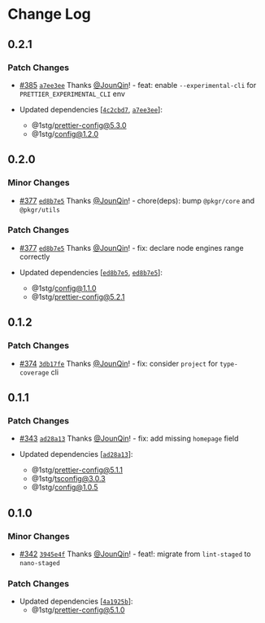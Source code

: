 # Change Log

## 0.2.1

### Patch Changes

- [#385](https://github.com/1stG/configs/pull/385) [`a7ee3ee`](https://github.com/1stG/configs/commit/a7ee3ee619abbd070a2c9f5e29346af6fab1b3a8) Thanks [@JounQin](https://github.com/JounQin)! - feat: enable `--experimental-cli` for `PRETTIER_EXPERIMENTAL_CLI` env

- Updated dependencies [[`4c2cbd7`](https://github.com/1stG/configs/commit/4c2cbd7ee4b5ef548d6ad9a265a1c42c68300e09), [`a7ee3ee`](https://github.com/1stG/configs/commit/a7ee3ee619abbd070a2c9f5e29346af6fab1b3a8)]:
  - @1stg/prettier-config@5.3.0
  - @1stg/config@1.2.0

## 0.2.0

### Minor Changes

- [#377](https://github.com/1stG/configs/pull/377) [`ed8b7e5`](https://github.com/1stG/configs/commit/ed8b7e56fedf3c99b99b64631d675f67a7265825) Thanks [@JounQin](https://github.com/JounQin)! - chore(deps): bump `@pkgr/core` and `@pkgr/utils`

### Patch Changes

- [#377](https://github.com/1stG/configs/pull/377) [`ed8b7e5`](https://github.com/1stG/configs/commit/ed8b7e56fedf3c99b99b64631d675f67a7265825) Thanks [@JounQin](https://github.com/JounQin)! - fix: declare node engines range correctly

- Updated dependencies [[`ed8b7e5`](https://github.com/1stG/configs/commit/ed8b7e56fedf3c99b99b64631d675f67a7265825), [`ed8b7e5`](https://github.com/1stG/configs/commit/ed8b7e56fedf3c99b99b64631d675f67a7265825)]:
  - @1stg/config@1.1.0
  - @1stg/prettier-config@5.2.1

## 0.1.2

### Patch Changes

- [#374](https://github.com/1stG/configs/pull/374) [`3db17fe`](https://github.com/1stG/configs/commit/3db17fe093c269b81f499f6268a3374b9f95599b) Thanks [@JounQin](https://github.com/JounQin)! - fix: consider `project` for `type-coverage` cli

## 0.1.1

### Patch Changes

- [#343](https://github.com/1stG/configs/pull/343) [`ad28a13`](https://github.com/1stG/configs/commit/ad28a1398b427b4e5253ab65b1136a3b5d997f7e) Thanks [@JounQin](https://github.com/JounQin)! - fix: add missing `homepage` field

- Updated dependencies [[`ad28a13`](https://github.com/1stG/configs/commit/ad28a1398b427b4e5253ab65b1136a3b5d997f7e)]:
  - @1stg/prettier-config@5.1.1
  - @1stg/tsconfig@3.0.3
  - @1stg/config@1.0.5

## 0.1.0

### Minor Changes

- [#342](https://github.com/1stG/configs/pull/342) [`3945e4f`](https://github.com/1stG/configs/commit/3945e4f50d66b753c902f975ae2f2313fd59f759) Thanks [@JounQin](https://github.com/JounQin)! - feat!: migrate from `lint-staged` to `nano-staged`

### Patch Changes

- Updated dependencies [[`4a1925b`](https://github.com/1stG/configs/commit/4a1925be85ab232216d5f83a0f85a8227e2f6b80)]:
  - @1stg/prettier-config@5.1.0

